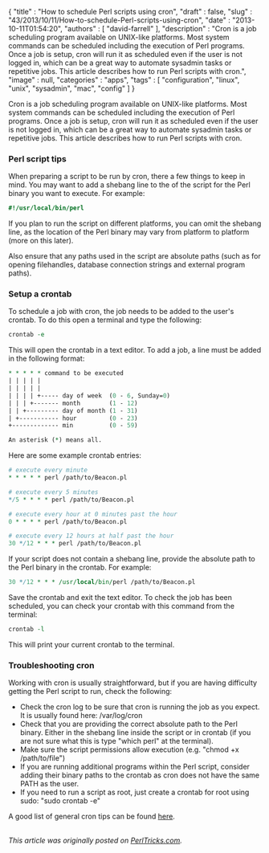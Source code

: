 {
   "title" : "How to schedule Perl scripts using cron",
   "draft" : false,
   "slug" : "43/2013/10/11/How-to-schedule-Perl-scripts-using-cron",
   "date" : "2013-10-11T01:54:20",
   "authors" : [
      "david-farrell"
   ],
   "description" : "Cron is a job scheduling program available on UNIX-like platforms. Most system commands can be scheduled including the execution of Perl programs. Once a job is setup, cron will run it as scheduled even if the user is not logged in, which can be a great way to automate sysadmin tasks or repetitive jobs. This article describes how to run Perl scripts with cron.",
   "image" : null,
   "categories" : "apps",
   "tags" : [
      "configuration",
      "linux",
      "unix",
      "sysadmin",
      "mac",
      "config"
   ]
}


Cron is a job scheduling program available on UNIX-like platforms. Most system commands can be scheduled including the execution of Perl programs. Once a job is setup, cron will run it as scheduled even if the user is not logged in, which can be a great way to automate sysadmin tasks or repetitive jobs. This article describes how to run Perl scripts with cron.

### Perl script tips

When preparing a script to be run by cron, there a few things to keep in mind. You may want to add a shebang line to the of the script for the Perl binary you want to execute. For example:

```perl
#!/usr/local/bin/perl
```

If you plan to run the script on different platforms, you can omit the shebang line, as the location of the Perl binary may vary from platform to platform (more on this later).

Also ensure that any paths used in the script are absolute paths (such as for opening filehandles, database connection strings and external program paths).

### Setup a crontab

To schedule a job with cron, the job needs to be added to the user's crontab. To do this open a terminal and type the following:

```perl
crontab -e
```

This will open the crontab in a text editor. To add a job, a line must be added in the following format:

```perl
* * * * * command to be executed
| | | | |
| | | | |
| | | | +----- day of week  (0 - 6, Sunday=0)
| | | +------- month        (1 - 12)
| | +--------- day of month (1 - 31)
| +----------- hour         (0 - 23)
+------------- min          (0 - 59)

An asterisk (*) means all.
```

Here are some example crontab entries:

```perl
# execute every minute
* * * * * perl /path/to/Beacon.pl

# execute every 5 minutes
*/5 * * * * perl /path/to/Beacon.pl

# execute every hour at 0 minutes past the hour
0 * * * * perl /path/to/Beacon.pl

# execute every 12 hours at half past the hour
30 */12 * * * perl /path/to/Beacon.pl
```

If your script does not contain a shebang line, provide the absolute path to the Perl binary in the crontab. For example:

```perl
30 */12 * * * /usr/local/bin/perl /path/to/Beacon.pl
```

Save the crontab and exit the text editor. To check the job has been scheduled, you can check your crontab with this command from the terminal:

```perl
crontab -l
```

This will print your current crontab to the terminal.

### Troubleshooting cron

Working with cron is usually straightforward, but if you are having difficulty getting the Perl script to run, check the following:

-   Check the cron log to be sure that cron is running the job as you expect. It is usually found here: /var/log/cron
-   Check that you are providing the correct absolute path to the Perl binary. Either in the shebang line inside the script or in crontab (if you are not sure what this is type "which perl" at the terminal).
-   Make sure the script permissions allow execution (e.g. "chmod +x /path/to/file")
-   If you are running additional programs within the Perl script, consider adding their binary paths to the crontab as cron does not have the same PATH as the user.
-   If you need to run a script as root, just create a crontab for root using sudo: "sudo crontab -e"

A good list of general cron tips can be found [here](http://askubuntu.com/questions/23009/reasons-why-crontab-does-not-work).

\
*This article was originally posted on [PerlTricks.com](http://perltricks.com).*
